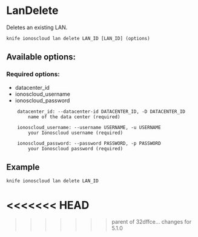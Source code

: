 # LanDelete

Deletes an existing LAN.

```text
knife ionoscloud lan delete LAN_ID [LAN_ID] (options)
```

## Available options:

### Required options:

* datacenter\_id
* ionoscloud\_username
* ionoscloud\_password

```text
    datacenter_id: --datacenter-id DATACENTER_ID, -D DATACENTER_ID
        name of the data center (required)

    ionoscloud_username: --username USERNAME, -u USERNAME
        your Ionoscloud username (required)

    ionoscloud_password: --password PASSWORD, -p PASSWORD
        your Ionoscloud password (required)
```
## Example

```text
knife ionoscloud lan delete LAN_ID 
```
<<<<<<< HEAD
=======

>>>>>>> parent of 32dffce... changes for 5.1.0
